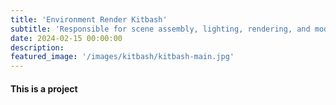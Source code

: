 ```yaml
---
title: 'Environment Render Kitbash'
subtitle: 'Responsible for scene assembly, lighting, rendering, and modeling of mountains, grass floor, carpet, and windows'
date: 2024-02-15 00:00:00
description: 
featured_image: '/images/kitbash/kitbash-main.jpg'
---
```


#### This is a project


